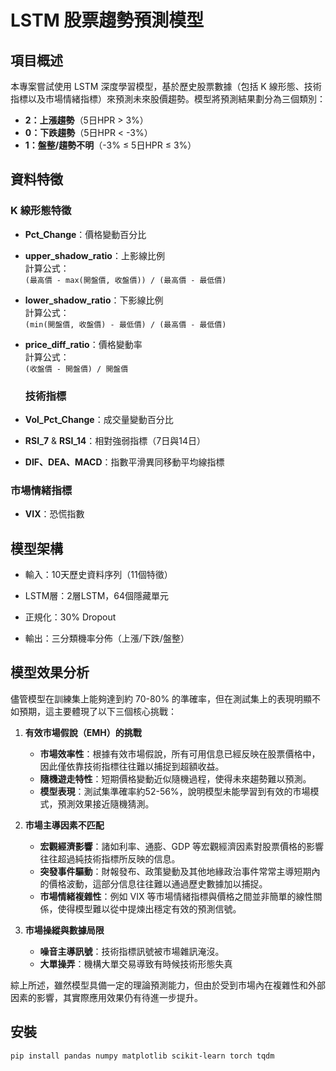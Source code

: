 # LSTM 股票趨勢預測模型

## 項目概述
本專案嘗試使用 LSTM 深度學習模型，基於歷史股票數據（包括 K 線形態、技術指標以及市場情緒指標）來預測未來股價趨勢。模型將預測結果劃分為三個類別：
- **2：上漲趨勢**（5日HPR > 3%）
- **0：下跌趨勢**（5日HPR < -3%）
- **1：盤整/趨勢不明**（-3% ≤ 5日HPR ≤ 3%）

## 資料特徵

### K 線形態特徵
- **Pct_Change**：價格變動百分比
- **upper_shadow_ratio**：上影線比例  
  計算公式：  
  `(最高價 - max(開盤價, 收盤價)) / (最高價 - 最低價)`
- **lower_shadow_ratio**：下影線比例  
  計算公式：  
  `(min(開盤價, 收盤價) - 最低價) / (最高價 - 最低價)`
- **price_diff_ratio**：價格變動率  
  計算公式：  
  `(收盤價 - 開盤價) / 開盤價`
  
  ### 技術指標
- **Vol_Pct_Change**：成交量變動百分比
- **RSI_7** & **RSI_14**：相對強弱指標（7日與14日）
- **DIF、DEA、MACD**：指數平滑異同移動平均線指標

### 市場情緒指標
- **VIX**：恐慌指數

## 模型架構

- 輸入：10天歷史資料序列（11個特徵）

- LSTM層：2層LSTM，64個隱藏單元

- 正規化：30% Dropout

- 輸出：三分類機率分佈（上漲/下跌/盤整）

## 模型效果分析

儘管模型在訓練集上能夠達到約 70-80% 的準確率，但在測試集上的表現明顯不如預期，這主要體現了以下三個核心挑戰：

1. **有效市場假說（EMH）的挑戰**
   
   - **市場效率性**：根據有效市場假說，所有可用信息已經反映在股票價格中，因此僅依靠技術指標往往難以捕捉到超額收益。
   - **隨機遊走特性**：短期價格變動近似隨機過程，使得未來趨勢難以預測。  
   - **模型表現**：測試集準確率約52-56%，說明模型未能學習到有效的市場模式，預測效果接近隨機猜測。

2. **市場主導因素不匹配**

   - **宏觀經濟影響**：諸如利率、通膨、GDP 等宏觀經濟因素對股票價格的影響往往超過純技術指標所反映的信息。  
   - **突發事件驅動**：財報發布、政策變動及其他地緣政治事件常常主導短期內的價格波動，這部分信息往往難以通過歷史數據加以捕捉。  
   - **市場情緒複雜性**：例如 VIX 等市場情緒指標與價格之間並非簡單的線性關係，使得模型難以從中提煉出穩定有效的預測信號。

3. **市場操縱與數據局限**

   - **噪音主導訊號**：技術指標訊號被市場雜訊淹沒。
   - **大單操弄**：機構大單交易導致有時候技術形態失真


綜上所述，雖然模型具備一定的理論預測能力，但由於受到市場內在複雜性和外部因素的影響，其實際應用效果仍有待進一步提升。

## 安裝

```
pip install pandas numpy matplotlib scikit-learn torch tqdm
```
